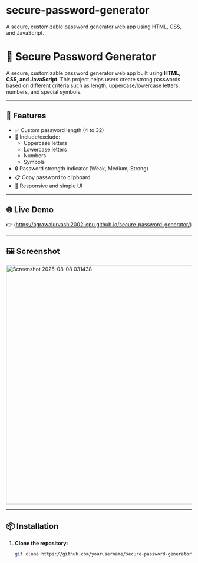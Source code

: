 # secure-password-generator
A secure, customizable password generator web app using HTML, CSS, and JavaScript.
# 🔐 Secure Password Generator

A secure, customizable password generator web app built using **HTML, CSS, and JavaScript**. This project helps users create strong passwords based on different criteria such as length, uppercase/lowercase letters, numbers, and special symbols.

---

## 🚀 Features

- ✅ Custom password length (4 to 32)
- 🔡 Include/exclude:
  - Uppercase letters
  - Lowercase letters
  - Numbers
  - Symbols
- 🔒 Password strength indicator (Weak, Medium, Strong)
- 📋 Copy password to clipboard
- 📱 Responsive and simple UI

---

## 🌐 Live Demo

👉 (https://agrawalurvashi2002-cpu.github.io/secure-password-generator/)  


---

## 🖼️ Screenshot


<img width="691" height="649" alt="Screenshot 2025-08-08 031438" src="https://github.com/user-attachments/assets/5c2797a5-349b-4eab-917e-b94b71b2bf37" />

---

## 📦 Installation

1. **Clone the repository:**
   ```bash
   git clone https://github.com/yourusername/secure-password-generator.git
